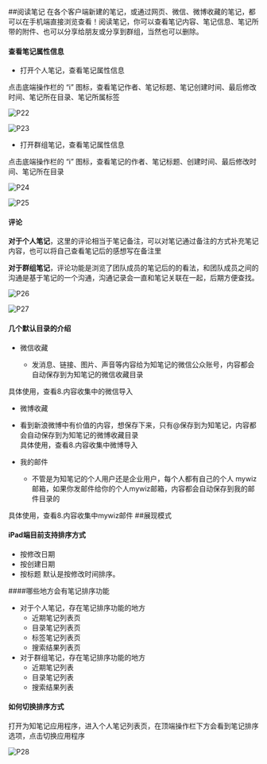 ##阅读笔记
在各个客户端新建的笔记，或通过网页、微信、微博收藏的笔记，都可以在手机端直接浏览查看！阅读笔记，你可以查看笔记内容、笔记信息、笔记所带的附件、也可以分享给朋友或分享到群组，当然也可以删除。


#### 查看笔记属性信息

+ 打开个人笔记，查看笔记属性信息

点击底端操作栏的 “i” 图标，查看笔记作者、笔记标题、笔记创建时间、最后修改时间、笔记所在目录、笔记所属标签

![P22](img\P22.jpg)

![P23](img\P23.jpg)

+ 打开群组笔记，查看笔记属性信息

点击底端操作栏的 “i” 图标，查看笔记的作者、笔记标题、创建时间、最后修改时间、笔记所在目录

![P24](img\P24.jpg)

![P25](img\P25.jpg)
#### 评论

**对于个人笔记**，这里的评论相当于笔记备注，可以对笔记通过备注的方式补充笔记内容，也可以将自己查看笔记后的感想写在备注里

**对于群组笔记**，评论功能是浏览了团队成员的笔记后的的看法，和团队成员之间的沟通是基于笔记的一个沟通，沟通记录会一直和笔记关联在一起，后期方便查找。

![P26](img\P26.jpg)

![P27](img\P27.jpg)

#### 几个默认目录的介绍

+ 微信收藏

    + 发消息、链接、图片、声音等内容给为知笔记的微信公众账号，内容都会自动保存到为知笔记的微信收藏目录

具体使用，查看8.内容收集中的微信导入

+  微博收藏

  + 看到新浪微博中有价值的内容，想保存下来，只有@保存到为知笔记，内容都会自动保存到为知笔记的微博收藏目录</br>
具体使用，查看8.内容收集中微博导入

+ 我的邮件

  + 不管是为知笔记的个人用户还是企业用户，每个人都有自己的个人 mywiz 邮箱，如果你发邮件给你的个人mywiz邮箱，内容都会自动保存到我的邮件目录的 </br>

具体使用，查看8.内容收集中mywiz邮件
##展现模式
#### iPad端目前支持排序方式

+ 按修改日期
+ 按创建日期
+ 按标题
默认是按修改时间排序。

####哪些地方会有笔记排序功能


+ 对于个人笔记，存在笔记排序功能的地方
    + 近期笔记列表页
    + 目录笔记列表页
    + 标签笔记列表页
    + 搜索结果列表页
+ 对于群组笔记，存在笔记排序功能的地方
    + 近期笔记列表
    + 目录笔记列表
    + 搜索结果列表

#### 如何切换排序方式
打开为知笔记应用程序，进入个人笔记列表页，在顶端操作栏下方会看到笔记排序选项，点击切换应用程序

![P28](img\P28.jpg)
